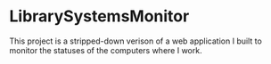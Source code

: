 # LibrarySystemsMonitor
This project is a stripped-down verison of a web application I built to monitor the statuses of the computers where I work.
